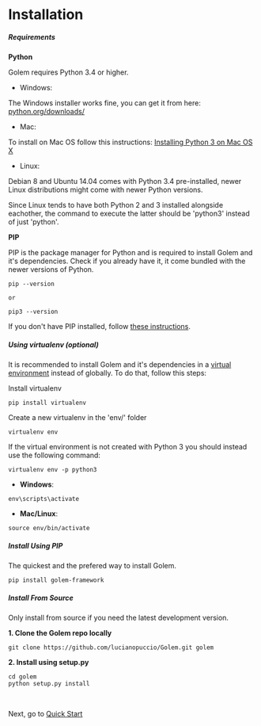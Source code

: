 Installation
==================================================

##### Requirements

**Python**

Golem requires Python 3.4 or higher.

- Windows:

The Windows installer works fine, you can get it from here: [python.org/downloads/](http://www.python.org/downloads/)

- Mac:

To install on Mac OS follow this instructions: [Installing Python 3 on Mac OS X](http://python-guide.readthedocs.io/en/latest/starting/install3/osx/)

- Linux:

Debian 8 and Ubuntu 14.04 comes with Python 3.4 pre-installed, newer Linux distributions might come with newer Python versions. 

Since Linux tends to have both Python 2 and 3 installed alongside eachother, the command to execute the latter should be 'python3' instead of just 'python'.

**PIP**

PIP is the package manager for Python and is required to install Golem and it's dependencies. Check if you already have it, it come bundled with the newer versions of Python.

```
pip --version

or

pip3 --version
```

If you don't have PIP installed, follow [these instructions](https://pip.pypa.io/en/stable/installing/).


##### Using virtualenv (optional)

It is recommended to install Golem and it's dependencies in a [virtual environment](http://www.virtualenv.org/en/latest/) instead of globally. To do that, follow this steps:

Install virtualenv

```
pip install virtualenv
```

Create a new virtualenv in the 'env/' folder

```
virtualenv env
```

If the virtual environment is not created with Python 3 you should instead use the following command:

```
virtualenv env -p python3
```


- **Windows**:

```
env\scripts\activate
```

- **Mac/Linux**:

```
source env/bin/activate
```

##### Install Using PIP

The quickest and the prefered way to install Golem.

```
pip install golem-framework
```


##### Install From Source

Only install from source if you need the latest development version.

**1. Clone the Golem repo locally**

```
git clone https://github.com/lucianopuccio/Golem.git golem
```

**2. Install using setup.py**

```
cd golem
python setup.py install
```

<br>

Next, go to [Quick Start](quick-start.html)
